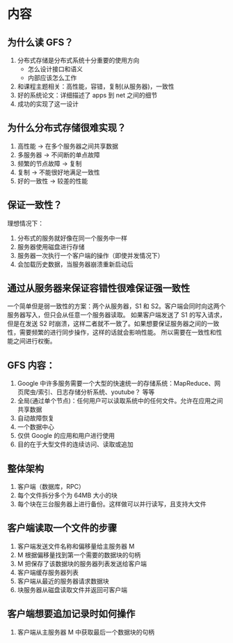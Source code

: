 # 内容

## 为什么读 GFS？
1. 分布式存储是分布式系统十分重要的使用方向
    - 怎么设计接口和语义
    - 内部应该怎么工作
2. 和课程主题相关：高性能，容错，复制(从服务器)，一致性
3. 好的系统论文：详细描述了 apps 到 net 之间的细节
4. 成功的实现了这一设计

## 为什么分布式存储很难实现？
1. 高性能 -> 在多个服务器之间共享数据
2. 多服务器 -> 不间断的单点故障
3. 频繁的节点故障 -> 复制
4. 复制 -> 不能很好地满足一致性
5. 好的一致性 -> 较差的性能

## 保证一致性？
理想情况下：
1. 分布式的服务就好像在同一个服务中一样
2. 服务器使用磁盘进行存储
3. 服务器一次执行一个客户端的操作（即使并发情况下）
4. 会加载历史数据，当服务器崩溃重新启动后


## 通过从服务器来保证容错性很难保证强一致性
一个简单但是弱一致性的方案：两个从服务器，S1 和 S2。客户端会同时向这两个服务器写入，但只会从任意一个服务器读取。
如果客户端发送了 S1 的写入请求，但是在发送 S2 时崩溃，这样二者就不一致了。如果想要保证服务器之间的一致性，需要频繁的进行同步操作，这样的话就会影响性能。
所以需要在一致性和性能之间进行权衡。

## GFS 内容：
1. Google 中许多服务需要一个大型的快速统一的存储系统：MapReduce、网页爬虫/索引、日志存储分析系统、youtube？ 等等
2. 全局(通过单个节点)：任何用户可以读取系统中的任何文件。允许在应用之间共享数据
3. 自动故障恢复
4. 一个数据中心
5. 仅供 Google 的应用和用户进行使用
6. 目的在于大型文件的连续访问、读取或追加

## 整体架构
1. 客户端（数据库，RPC）
2. 每个文件拆分多个为 64MB 大小的块
3. 每个块在三台服务器上进行备份。这样做可以并行读写，且支持大文件

## 客户端读取一个文件的步骤
1. 客户端发送文件名称和偏移量给主服务器 M
2. M 根据偏移量找到第一个需要的数据块的句柄
3. M 把保存了该数据块的服务器列表发送给客户端
4. 客户端缓存服务器列表
5. 客户端从最近的服务器请求数据块
6. 块服务器从磁盘读取文件并返回可客户端

## 客户端想要追加记录时如何操作
1. 客户端从主服务器 M 中获取最后一个数据块的句柄